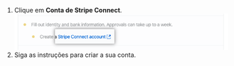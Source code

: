 1. Clique em **Conta de Stripe Connect**. ![Link para criar uma conta de Stripe Connect](/assets/images/help/sponsors/create-stripe-connect-account.png)
2. Siga as instruções para criar a sua conta.
